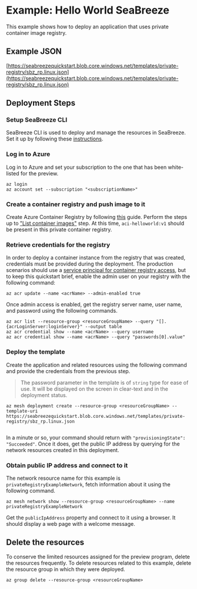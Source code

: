 # Example: Hello World SeaBreeze

This example shows how to deploy an application that uses private container image registry. 

## Example JSON

[https://seabreezequickstart.blob.core.windows.net/templates/private-registry/sbz_rp.linux.json](https://seabreezequickstart.blob.core.windows.net/templates/private-registry/sbz_rp.linux.json)

## Deployment Steps

### Setup SeaBreeze CLI
SeaBreeze CLI is used to deploy and manage the resources in SeaBreeze. Set it up by following these [instructions](./cli-setup.md). 

### Log in to Azure

Log in to Azure and set your subscription to the one that has been white-listed for the preview.

```cli
az login
az account set --subscription "<subscriptionName>"
```
### Create a container registry and push image to it
Create Azure Container Registry by following [this](https://docs.microsoft.com/en-us/azure/container-registry/container-registry-get-started-azure-cli) guide. Perform the steps up to ["List container images"](https://docs.microsoft.com/en-us/azure/container-registry/container-registry-get-started-azure-cli#list-container-images) step. At this time, `aci-helloworld:v1` should be present in this private container registry.

### Retrieve credentials for the registry
In order to deploy a container instance from the registry that was created, credentials must be provided during the deployment. The production scenarios should use a [service principal for container registry access](https://docs.microsoft.com/en-us/azure/container-registry/container-registry-auth-service-principal), but to keep this quickstart brief, enable the admin user on your registry with the following command:

```cli
az acr update --name <acrName> --admin-enabled true
```
Once admin access is enabled, get the registry server name, user name, and password using the following commands.

```cli
az acr list --resource-group <resourceGroupName> --query "[].{acrLoginServer:loginServer}" --output table
az acr credential show --name <acrName> --query username
az acr credential show --name <acrName> --query "passwords[0].value"
```

### Deploy the template

Create the application and related resources using the following command and provide the credentials from the previous step. 

> The password parameter in the template is of `string` type for ease of use. It will be displayed on the screen in clear-text and in the deployment status.


```cli
az mesh deployment create --resource-group <resourceGroupName> --template-uri https://seabreezequickstart.blob.core.windows.net/templates/private-registry/sbz_rp.linux.json
  
```

In a minute or so, your command should return with `"provisioningState": "Succeeded"`. Once it does, get the public IP address by querying for the network resources created in this deployment.

### Obtain public IP address and connect to it


The network resource name for this example is `privateRegistryExampleNetwork`, fetch information about it using the following command.

```cli
az mesh network show --resource-group <resourceGroupName> --name privateRegistryExampleNetwork
```

Get the `publicIpAddress` property and connect to it using a browser. It should display a web page with a welcome message.

## Delete the resources

To conserve the limited resources assigned for the preview program, delete the resources frequently. To delete resources related to this example, delete the resource group in which they were deployed.

```cli
az group delete --resource-group <resourceGroupName> 
```
